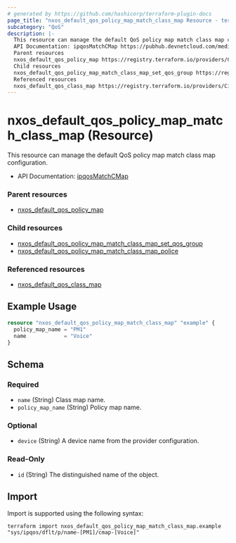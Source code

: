 ```yaml
---
# generated by https://github.com/hashicorp/terraform-plugin-docs
page_title: "nxos_default_qos_policy_map_match_class_map Resource - terraform-provider-nxos"
subcategory: "QoS"
description: |-
  This resource can manage the default QoS policy map match class map configuration.
  API Documentation: ipqosMatchCMap https://pubhub.devnetcloud.com/media/dme-docs-10-2-2/docs/Qos/ipqos:MatchCMap/
  Parent resources
  nxos_default_qos_policy_map https://registry.terraform.io/providers/CiscoDevNet/nxos/latest/docs/resources/default_qos_policy_map
  Child resources
  nxos_default_qos_policy_map_match_class_map_set_qos_group https://registry.terraform.io/providers/CiscoDevNet/nxos/latest/docs/resources/default_qos_policy_map_match_class_map_set_qos_groupnxos_default_qos_policy_map_match_class_map_police https://registry.terraform.io/providers/CiscoDevNet/nxos/latest/docs/resources/default_qos_policy_map_match_class_map_police
  Referenced resources
  nxos_default_qos_class_map https://registry.terraform.io/providers/CiscoDevNet/nxos/latest/docs/resources/default_qos_class_map
---
```


# nxos_default_qos_policy_map_match_class_map (Resource)

This resource can manage the default QoS policy map match class map configuration.

- API Documentation: [ipqosMatchCMap](https://pubhub.devnetcloud.com/media/dme-docs-10-2-2/docs/Qos/ipqos:MatchCMap/)

### Parent resources

- [nxos_default_qos_policy_map](https://registry.terraform.io/providers/CiscoDevNet/nxos/latest/docs/resources/default_qos_policy_map)

### Child resources

- [nxos_default_qos_policy_map_match_class_map_set_qos_group](https://registry.terraform.io/providers/CiscoDevNet/nxos/latest/docs/resources/default_qos_policy_map_match_class_map_set_qos_group)
- [nxos_default_qos_policy_map_match_class_map_police](https://registry.terraform.io/providers/CiscoDevNet/nxos/latest/docs/resources/default_qos_policy_map_match_class_map_police)

### Referenced resources

- [nxos_default_qos_class_map](https://registry.terraform.io/providers/CiscoDevNet/nxos/latest/docs/resources/default_qos_class_map)

## Example Usage

```terraform
resource "nxos_default_qos_policy_map_match_class_map" "example" {
  policy_map_name = "PM1"
  name            = "Voice"
}
```

<!-- schema generated by tfplugindocs -->
## Schema

### Required

- `name` (String) Class map name.
- `policy_map_name` (String) Policy map name.

### Optional

- `device` (String) A device name from the provider configuration.

### Read-Only

- `id` (String) The distinguished name of the object.

## Import

Import is supported using the following syntax:

```shell
terraform import nxos_default_qos_policy_map_match_class_map.example "sys/ipqos/dflt/p/name-[PM1]/cmap-[Voice]"
```

